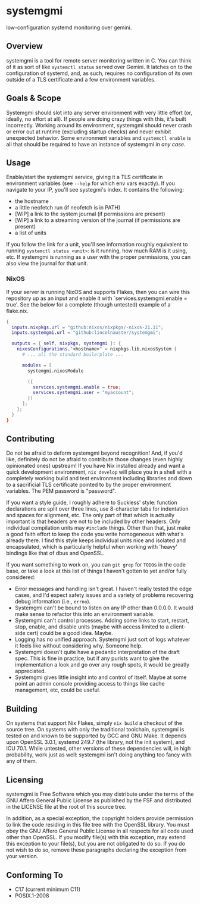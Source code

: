 # systemgmi
low-configuration systemd monitoring over gemini.

## Overview
systemgmi is a tool for remote server monitoring written in C. You can think of
it as sort of like `systemctl status` served over Gemini. It latches on to the
configuration of systemd, and, as such, requires no configuration of its own
outside of a TLS certificate and a few environment variables.

## Goals & Scope
Systemgmi should slot into any server environment with very little effort (or,
ideally, no effort at all). If people are doing crazy things with this, it's
built incorrectly. Working around its environment, systemgmi should never crash
or error out at runtime (excluding startup checks) and never exhibit unexpected
behavior. Some environment variables and `systemctl enable` is all that should
be required to have an instance of systemgmi in *any case*.

## Usage
Enable/start the systemgmi service, giving it a TLS certificate in environment
variables (see `--help` for which env vars exactly). If you navigate to your IP,
you'll see systegmi's index. It contains the following:

+ the hostname
+ a little neofetch run (if neofetch is in PATH)
+ [WIP] a link to the system journal (if permissions are present)
+ [WIP] a link to a streaming version of the journal (if permissions are present)
+ a list of units

If you follow the link for a unit, you'll see information roughly equivalent to
running `systemctl status <unit>`: is it running, how much RAM is it using, etc.
If systemgmi is running as a user with the proper permissions, you can also view
the journal for that unit.

### NixOS
If your server is running NixOS and supports Flakes, then you can wire this
repository up as an input and enable it with `services.systemgmi.enable = true'.
See the below for a complete (though untested) example of a flake.nix.

```nix
{
  inputs.nixpkgs.url = "github:nixos/nixpkgs/-nixos-21.11";
  inputs.systemgmi.url = "github:lincolnauster/systemgmi";

  outputs = { self, nixpkgs, systemgmi }: {
    nixosConfigurations."<hostname>" = nixpkgs.lib.nixosSystem {
      # ... all the standard boilerplate ...

      modules = [
        systemgmi.nixosModule

        ({
          services.systemgmi.enable = true;
          services.systemgmi.user = "myaccount";
        })
      ];
    };
  }
}
```

## Contributing
Do not be afraid to deform systemgmi beyond recognition! And, if you'd like,
definitely do not be afraid to contribute those changes (even highly opinionated
ones) upstream! If you have Nix installed already and want a quick development
environment, `nix develop` will place you in a shell with a completely working
build and test environment including libraries and down to a sacrificial TLS
certificate pointed to by the proper environment variables. The PEM password is
"password".

If you want a style guide, I roughly adhere to Suckless' style: function
declarations are split over three lines, use 8-character tabs for indentation
and spaces for alignment, etc. The only part of that which is actually important
is that headers are not to be included by other headers. Only individual
compilation units may `#include` things. Other than that, just make a good faith
effort to keep the code you write homogeneous with what's already there. I find
this style keeps individual units nice and isolated and encapsulated, which is
particularly helpful when working with 'heavy' bindings like that of dbus and
OpenSSL.

If you want something to work on, you can `git grep` for `TODO`s in the code
base, or take a look at this list of things I haven't gotten to yet and/or fully
considered:

+ Error messages and handling isn't great. I haven't really tested the edge
  cases, and I'd expect safety issues and a variety of problems recovering debug
  information (i.e., `errno`).
+ Systemgmi can't be bound to listen on any IP other than 0.0.0.0. It would make
  sense to refactor this into an environment variable.
+ Systemgmi can't control processes. Adding some links to start, restart, stop,
  enable, and disable units (maybe with access limited to a client-side cert)
  could be a good idea. Maybe.
+ Logging has no unified approach. Systemgmi just sort of logs whatever it feels
  like without considering why. Someone help.
+ Systemgmi doesn't quite have a pedantic interpretation of the draft spec. This
  is fine in practice, but if any purists want to give the implementation a look
  and go over any rough spots, it would be greatly appreciated.
+ Systemgmi gives little insight into and control of itself. Maybe at some point
  an admin console providing access to things like cache management, etc, could
  be useful.

## Building
On systems that support Nix Flakes, simply `nix build` a checkout of the source
tree. On systems with only the traditional toolchain, systemgmi is tested on and
known to be supported by GCC and GNU Make. It depends upon OpenSSL 3.0.1,
systemd 249.7 (the library, not the init system), and ICU 70.1. While untested,
other versions of these dependencies will, in high probability, work just as
well: systemgmi isn't doing anything too fancy with any of them.

## Licensing
systemgmi is Free Software which you may distribute under the terms of the GNU
Affero General Public License as published by the FSF and distributed in the
LICENSE file at the root of this source tree.

In addition, as a special exception, the copyright holders provide permission to
link the code residing in this file tree with the OpenSSL library. You must obey
the GNU Affero General Public License in all respects for all code used other
than OpenSSL. If you modify file(s) with this exception, may extend this
exception to your file(s), but you are not obligated to do so. If you do not
wish to do so, remove these paragraphs declaring the exception from your
version.

## Conforming To
+ C17 (current minimum C11)
+ POSIX.1-2008

